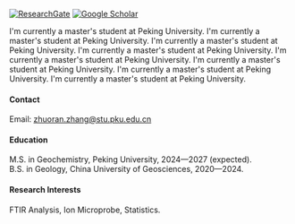 [![ResearchGate](https://img.shields.io/badge/research_gate-%2300CCBB?style=for-the-badge&logo=researchgate&logoColor=white)](https://www.researchgate.net/profile/Zhuoran-Zhang-21)
[![Google Scholar](https://img.shields.io/badge/Google_Scholar-%234285F4?style=for-the-badge&logo=googlescholar&logoColor=white)](https://scholar.google.com/citations?user=8pqM0hAAAAAJ&hl=en&oi=ao)

I'm currently a master's student at Peking University. I'm currently a master's student at Peking University. I'm currently a master's student at Peking University. I'm currently a master's student at Peking University. I'm currently a master's student at Peking University. I'm currently a master's student at Peking University. I'm currently a master's student at Peking University. I'm currently a master's student at Peking University. 

#### <strong>Contact</strong>
Email: zhuoran.zhang@stu.pku.edu.cn

#### <strong>Education</strong>
M.S. in Geochemistry, Peking University, 2024—2027 (expected).\
B.S. in Geology, China University of Geosciences, 2020—2024.

#### <strong>Research Interests</strong>
FTIR Analysis, Ion Microprobe, Statistics.


